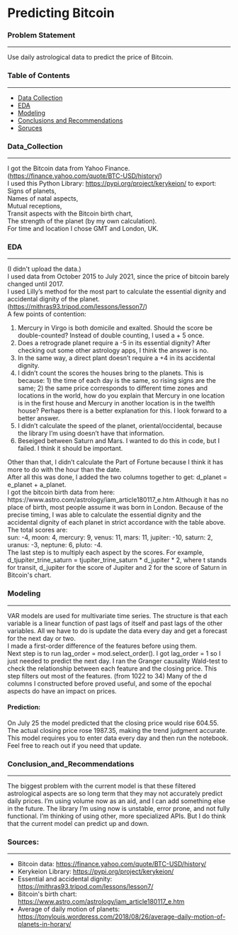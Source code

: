 # Predicting Bitcoin

### Problem Statement
---
Use daily astrological data to predict the price of Bitcoin.

### Table of Contents
---
- [Data Collection](#Data_Collection)
- [EDA](#EDA)
- [Modeling](#Modeling)
- [Conclusions and Recommendations](#Conclusion_and_Recommendations)
- [Soruces](#Sources)

### Data_Collection
---
I got the Bitcoin data from Yahoo Finance. (https://finance.yahoo.com/quote/BTC-USD/history/) <br/>
I used this Python Library: https://pypi.org/project/kerykeion/ to export: <br/>
	Signs of planets, <br/>
	Names of natal aspects, <br/>
	Mutual receptions, <br/>
	Transit aspects with the Bitcoin birth chart, <br/>
	The strength of the planet (by my own calculation). <br/>
For time and location I chose GMT and London, UK.

### EDA
---
(I didn't upload the data.) <br/>
I used data from October 2015 to July 2021, since the price of bitcoin barely changed until 2017.<br/>
I used Lilly’s method for the most part to calculate the essential dignity and accidental dignity of the planet. (https://mithras93.tripod.com/lessons/lesson7/) <br/>
A few points of contention: <br/>
1. Mercury in Virgo is both domicile and exalted. Should the score be double-counted? Instead of double counting, I used a + 5 once.
2. Does a retrograde planet require a -5 in its essential dignity? After checking out some other astrology apps, I think the answer is no.
3. In the same way, a direct plant doesn’t require a +4 in its accidental dignity.
4. I didn’t count the scores the houses bring to the planets. This is because: 1) the time of each day is the same, so rising signs are the same; 2) the same price corresponds to different time zones and locations in the world, how do you explain that Mercury in one location is in the first house and Mercury in another location is in the twelfth house? Perhaps there is a better explanation for this. I look forward to a better answer.
5. I didn’t calculate the speed of the planet, oriental/occidental, because the library I’m using doesn’t have that information.
6. Beseiged between Saturn and Mars. I wanted to do this in code, but I failed. I think it should be important. 
<a/>
Other than that, I didn’t calculate the Part of Fortune because I think it has more to do with the hour than the date. <br/>
After all this was done, I added the two columns together to get: d_planet = e_planet + a_planet. <br/>
I got the bitcoin birth data from here: https://www.astro.com/astrology/iam_article180117_e.htm Although it has no place of birth, most people assume it was born in London. Because of the precise timing, I was able to calculate the essential dignity and the accidental dignity of each planet in strict accordance with the table above. The total scores are: <br/>
sun: -4, moon: 4, mercury: 9, venus: 11, mars: 11, jupiter: -10, saturn: 2, uranus: -3, neptune: 6, pluto: -4. <br/>
The last step is to multiply each aspect by the scores. For example, d_tjupiter_trine_saturn = tjupiter_trine_saturn * d_jupiter * 2, where t stands for transit, d_jupiter for the score of Jupiter and 2 for the score of Saturn in Bitcoin's chart.

### Modeling
---
VAR models are used for multivariate time series. The structure is that each variable is a linear function of past lags of itself and past lags of the other variables. All we have to do is update the data every day and get a forecast for the next day or two. <br/>
I made a first-order difference of the features before using them. <br/>
Next step is to run lag_order = mod.select_order(). I got lag_order = 1 so I just needed to predict the next day.
I ran the Granger causality Wald-test to check the relationship between each feature and the closing price. This step filters out most of the features. (from 1022 to 34) Many of the d columns I constructed before proved useful, and some of the epochal aspects do have an impact on prices. <br/>

#### Prediction:
On July 25 the model predicted that the closing price would rise 604.55. The actual closing price rose 1987.35, making the trend judgment accurate. <br/>
This model requires you to enter data every day and then run the notebook. Feel free to reach out if you need that update.

### Conclusion_and_Recommendations
---
The biggest problem with the current model is that these filtered astrological aspects are so long term that they may not accurately predict daily prices. I’m using volume now as an aid, and I can add something else in the future.
The library I’m using now is unstable, error prone, and not fully functional. I’m thinking of using other, more specialized APIs.
But I do think that the current model can predict up and down.

### Sources:
---
* Bitcoin data: https://finance.yahoo.com/quote/BTC-USD/history/
* Kerykeion Library: https://pypi.org/project/kerykeion/
* Essential and accidental dignity: https://mithras93.tripod.com/lessons/lesson7/
* Bitcoin's birth chart: https://www.astro.com/astrology/iam_article180117_e.htm
* Average of daily motion of planets: https://tonylouis.wordpress.com/2018/08/26/average-daily-motion-of-planets-in-horary/
